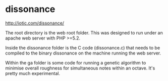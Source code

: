 dissonance
==========
http://iotic.com/dissonance/


The root directory is the web root folder. This was designed to run under an apache web server with PHP >=5.2.

Inside the dissonance folder is the C code (dissonance.c) that needs to be compiled to the binary dissonance on the machine running the web server.

Within the ga folder is some code for running a genetic algorithm to minimise overall roughness for simultaneous notes within an octave. It's pretty much experimental.
